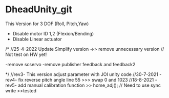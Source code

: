 # DheadUnity_git
 
This Version for 3 DOF (Roll, Pitch,Yaw)
 - Disable motor ID 1,2 (Flexion/Bending)
 - Disable Linear actuator

/*
//25-4-2022 Update Simplify version ->> remove unnecessary version
  // Not test on HW yet!
  
-remove scservo
-remove publisher feedback and  feedback2

*/
//rev3- This version adjust parameter with JOI unity code
//30-7-2021 -rev4- fix reverse pitch angle line 55 >>> swap 0 and 1023
//18-8-2021 -rev5- add manual calibration function >> home_adj();
// Need to use sync write >>tested
